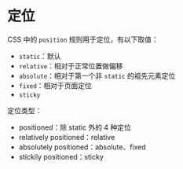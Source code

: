 # 定位

CSS 中的 `position` 规则用于定位，有以下取值：

- `static`：默认
- `relative`：相对于正常位置做偏移
- `absolute`：相对于第一个非 `static` 的祖先元素定位
- `fixed`：相对于页面定位
- `sticky`

定位类型：

- positioned：除 static 外的 4 种定位
- relatively positioned：relative
- absolutely positioned：absolute、fixed
- stickily positioned：sticky
